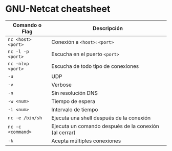 # GNU-Netcat cheatsheet
| Comando o Flag | Descripción |
|----------------|-------------|
| `nc <host> <port>` | Conexión a `<host>:<port>` |
| `nc -l -p <port>` | Escucha en el puerto `<port>` |
| `nc -nlvp <port>` | Escucha de todo tipo de conexiones |
| `-u` | UDP |
| `-v` | Verbose |
| `-n` | Sin resolución DNS |
| `-w <num>` | Tiempo de espera |
| `-i <num>` | Intervalo de tiempo |
| `nc -e /bin/sh` | Ejecuta una shell después de la conexión |
| `nc -c <command>` | Ejecuta un comando después de la conexión (al cerrar)|
| `-k` | Acepta múltiples conexiones |

